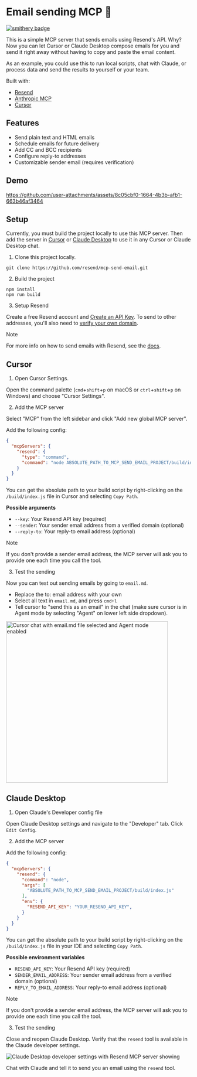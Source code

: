 # Email sending MCP 💌

[![smithery badge](https://smithery.ai/badge/@resend/mcp-send-email)](https://smithery.ai/server/@resend/mcp-send-email)

This is a simple MCP server that sends emails using Resend's API. Why? Now you can let Cursor or Claude Desktop compose emails for you and send it right away without having to copy and paste the email content.

As an example, you could use this to run local scripts, chat with Claude, or process data and send the results to yourself or your team.

Built with:

- [Resend](https://resend.com/)
- [Anthropic MCP](https://docs.anthropic.com/en/docs/agents-and-tools/mcp)
- [Cursor](https://cursor.so/)

## Features

- Send plain text and HTML emails
- Schedule emails for future delivery
- Add CC and BCC recipients
- Configure reply-to addresses
- Customizable sender email (requires verification)

## Demo

https://github.com/user-attachments/assets/8c05cbf0-1664-4b3b-afb1-663b46af3464

## Setup

Currently, you must build the project locally to use this MCP server. Then add the server in [Cursor](#cursor) or [Claude Desktop](#claude-desktop) to use it in any Cursor or Claude Desktop chat.

1. Clone this project locally.

```
git clone https://github.com/resend/mcp-send-email.git
```

2. Build the project

```
npm install
npm run build
```
3. Setup Resend

Create a free Resend account and [Create an API Key](https://resend.com/api-keys). To send to other addresses, you'll also need to [verify your own domain](https://resend.com/domains).

> [!NOTE]
> For more info on how to send emails with Resend, see the [docs](https://resend.com/docs/send-with-nodejs).

## Cursor

1. Open Cursor Settings.

Open the command palette (`cmd`+`shift`+`p` on macOS or `ctrl`+`shift`+`p` on Windows) and choose "Cursor Settings".

2. Add the MCP server

Select "MCP" from the left sidebar and click "Add new global MCP server".

Add the following config:
```json
{
  "mcpServers": {
    "resend": {
      "type": "command",
      "command": "node ABSOLUTE_PATH_TO_MCP_SEND_EMAIL_PROJECT/build/index.js --key=YOUR_RESEND_API_KEY"
    }
  }
}
```

You can get the absolute path to your build script by right-clicking on the `/build/index.js` file in Cursor and selecting `Copy Path`.

**Possible arguments**

- `--key`: Your Resend API key (required)
- `--sender`: Your sender email address from a verified domain (optional)
- `--reply-to`: Your reply-to email address (optional)

> [!NOTE]
> If you don't provide a sender email address, the MCP server will ask you to provide one each time you call the tool.

3. Test the sending

Now you can test out sending emails by going to `email.md`.
- Replace the to: email address with your own
- Select all text in `email.md`, and press `cmd+l`
- Tell cursor to "send this as an email" in the chat (make sure cursor is in Agent mode by selecting "Agent" on lower left side dropdown).

<img width="441" alt="Cursor chat with email.md file selected and Agent mode enabled" src="https://github.com/user-attachments/assets/b07e9cbf-42d8-4910-8e90-3761d8d3bc06" />

## Claude Desktop

1. Open Claude's Developer config file

Open Claude Desktop settings and navigate to the "Developer" tab. Click `Edit Config`.

2. Add the MCP server

Add the following config:

```json
{
  "mcpServers": {
    "resend": {
      "command": "node",
      "args": [
        "ABSOLUTE_PATH_TO_MCP_SEND_EMAIL_PROJECT/build/index.js"
      ],
      "env": {
        "RESEND_API_KEY": "YOUR_RESEND_API_KEY",
      }
    }
  }
}
```

You can get the absolute path to your build script by right-clicking on the `/build/index.js` file in your IDE and selecting `Copy Path`.

**Possible environment variables**

- `RESEND_API_KEY`: Your Resend API key (required)
- `SENDER_EMAIL_ADDRESS`: Your sender email address from a verified domain (optional)
- `REPLY_TO_EMAIL_ADDRESS`: Your reply-to email address (optional)

> [!NOTE]
> If you don't provide a sender email address, the MCP server will ask you to provide one each time you call the tool.

3. Test the sending

Close and reopen Claude Desktop. Verify that the `resend` tool is available in the Claude developer settings.

![Claude Desktop developer settings with Resend MCP server showing](https://github.com/user-attachments/assets/be9549e5-eaef-4946-b10a-e708c1864acf)

Chat with Claude and tell it to send you an email using the `resend` tool.

